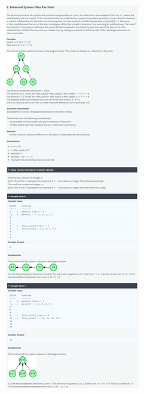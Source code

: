 ![Alt text](https://github.com/TypHo22/Hackerrank-Solutions/blob/main/Balanced%20System%20Files%20Partition/problem.png)
